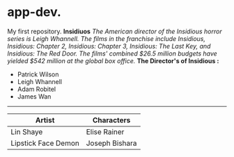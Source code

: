 # app-dev.
My first repository.
**Insidiuos**
*The American director of the Insidious horror series is Leigh Whannell. The films in the franchise include Insidious, Insidious: Chapter 2, Insidious: Chapter 3, Insidious: The Last Key, and Insidious: The Red Door. The films' combined $26.5 million budgets have yielded $542 million at the global box office.*
**The Director's of Insidious :**
- Patrick Wilson
- Leigh Whannell
- Adam Robitel
- James Wan
---
| Artist| Characters |
| ----------- | ----------- |
| Lin Shaye | Elise Rainer |
| Lipstick Face Demon | Joseph Bishara |

